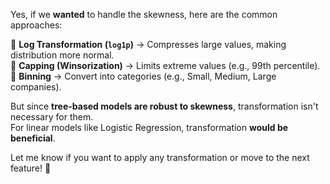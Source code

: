 Yes, if we **wanted** to handle the skewness, here are the common approaches:  

🔹 **Log Transformation (`log1p`)** → Compresses large values, making distribution more normal.  
🔹 **Capping (Winsorization)** → Limits extreme values (e.g., 99th percentile).  
🔹 **Binning** → Convert into categories (e.g., Small, Medium, Large companies).  

But since **tree-based models are robust to skewness**, transformation isn't necessary for them.  
For linear models like Logistic Regression, transformation **would be beneficial**.  

Let me know if you want to apply any transformation or move to the next feature! 🚀